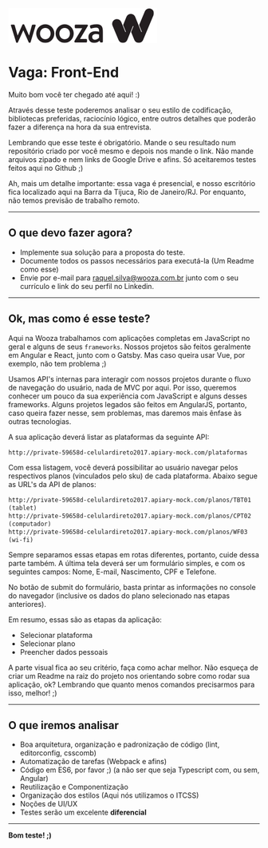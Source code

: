 ![Logo Wooza](./src/images/logo.png)

# Vaga: Front-End

Muito bom você ter chegado até aqui! :)

Através desse teste poderemos analisar o seu estilo de codificação, bibliotecas preferidas, raciocínio lógico, entre outros detalhes que poderão fazer a diferença na hora da sua entrevista.

Lembrando que esse teste é obrigatório. Mande o seu resultado num repositório criado por você mesmo e depois nos mande o link. Não mande arquivos zipado e nem links de Google Drive e afins. Só aceitaremos testes feitos aqui no Github ;)

Ah, mais um detalhe importante: essa vaga é presencial, e nosso escritório fica localizado aqui na Barra da Tijuca, Rio de Janeiro/RJ. Por enquanto, não temos previsão de trabalho remoto.

---

## O que devo fazer agora?

* Implemente sua solução para a proposta do teste.
* Documente todos os passos necessários para executá-la (Um Readme como esse)
* Envie por e-mail para raquel.silva@wooza.com.br junto com o seu currículo e link do seu perfil no Linkedin.

---

## Ok, mas como é esse teste?

Aqui na Wooza trabalhamos com aplicações completas em JavaScript no geral e alguns de seus `frameworks`. Nossos projetos são feitos geralmente em Angular e React, junto com o Gatsby. Mas caso queira usar Vue, por exemplo, não tem problema ;)

Usamos API's internas para interagir com nossos projetos durante o fluxo de navegação do usuário, nada de MVC por aqui. Por isso, queremos conhecer um pouco da sua experiência com JavaScript e alguns desses frameworks. Alguns projetos legados são feitos em AngularJS, portanto, caso queira fazer nesse, sem problemas, mas daremos mais ênfase às outras tecnologias.

A sua aplicação deverá listar as plataformas da seguinte API:
```
http://private-59658d-celulardireto2017.apiary-mock.com/plataformas
```
Com essa listagem, você deverá possibilitar ao usuário navegar pelos respectivos planos (vinculados pelo sku) de cada plataforma. Abaixo segue as URL's da API de planos:

```
http://private-59658d-celulardireto2017.apiary-mock.com/planos/TBT01 (tablet)
http://private-59658d-celulardireto2017.apiary-mock.com/planos/CPT02 (computador)
http://private-59658d-celulardireto2017.apiary-mock.com/planos/WF03 (wi-fi)
```

Sempre separamos essas etapas em rotas diferentes, portanto, cuide dessa parte também. A última tela deverá ser um formulário simples, e com os seguintes campos: Nome, E-mail, Nascimento, CPF e Telefone.

No botão de submit do formulário, basta printar as informações no console do navegador (inclusive os dados do plano selecionado nas etapas anteriores).

Em resumo, essas são as etapas da aplicação:

* Selecionar plataforma
* Selecionar plano
* Preencher dados pessoais

A parte visual fica ao seu critério, faça como achar melhor. Não esqueça de criar um Readme na raiz do projeto nos orientando sobre como rodar sua aplicação, ok? Lembrando que quanto menos comandos precisarmos para isso, melhor! ;)

---

## O que iremos analisar

* Boa arquitetura, organização e padronização de código (lint, editorconfig, csscomb)
* Automatização de tarefas (Webpack e afins)
* Código em ES6, por favor ;) (a não ser que seja Typescript com, ou sem, Angular)
* Reutilização e Componentização
* Organização dos estilos (Aqui nós utilizamos o ITCSS)
* Noções de UI/UX
* Testes serão um excelente **diferencial**

---

**Bom teste! ;)**
